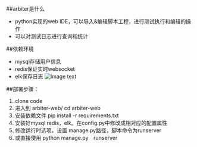##arbiter是什么
- python实现的web IDE，可以导入&编辑脚本工程，进行测试执行和编辑的操作
- 可以对测试日志进行查询和统计

##依赖环境
- mysql存储用户信息
- redis保证实时websocket
- elk保存日志
![Image text](https://github.com/shimine/cua-arbiter/blob/master/doc/import.gif)

##部署步骤：
1. clone code
2. 进入到 arbiter-web/ cd arbiter-web
3. 安装依赖文件 pip install -r requirements.txt
4. 安装好mysql redis，elk。在config.py中修改成相对应的配置属性
5. 修改运行时选项，设置 manage.py路径，脚本命令为runserver
6. 或直接使用 python manage.py　runserver

